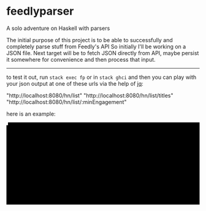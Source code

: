 # feedlyparser

A solo adventure on Haskell with parsers

The initial purpose of this project is to be able to successfully and completely
parse stuff from Feedly's API So initially I'll be working on a JSON file. Next
target will be to fetch JSON directly from API, maybe persist it somewhere for
convenience and then process that input.

----

to test it out,
run `stack exec fp` or in `stack ghci` and then you can play with your json
output at one of these urls via the help of [jq](https://stedolan.github.io/jq/):

"http://localhost:8080/hn/list"
"http://localhost:8080/hn/list/titles"
"http://localhost:8080/hn/list/:minEngagement"

here is an example:

![](images/feedlyparser.gif)
